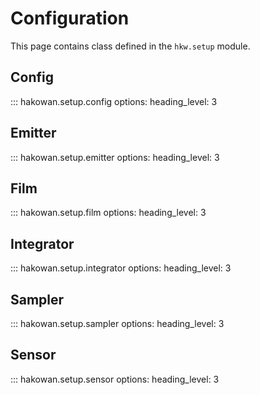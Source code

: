 # Configuration

This page contains class defined in the `hkw.setup` module.

## Config
::: hakowan.setup.config
    options:
      heading_level: 3

## Emitter
::: hakowan.setup.emitter
    options:
      heading_level: 3

## Film
::: hakowan.setup.film
    options:
      heading_level: 3

## Integrator
::: hakowan.setup.integrator
    options:
      heading_level: 3

## Sampler
::: hakowan.setup.sampler
    options:
      heading_level: 3

## Sensor
::: hakowan.setup.sensor
    options:
      heading_level: 3
